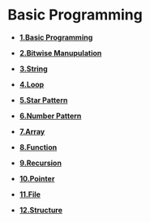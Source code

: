 
# Basic Programming



- **[1.Basic Programming](1_Basic/basic.md)**

- **[2.Bitwise Manupulation]()**

- **[3.String](3_String/string.md)**

- **[4.Loop](4_Loop/loop.md)**

- **[5.Star Pattern](5_Star_Pattern/star_pattern.md)**

- **[6.Number Pattern](6_Number_Pattern/number_pattern.md)**

- **[7.Array](7_Array/array.md)**

- **[8.Function]()**

- **[9.Recursion](9_Recursion/recursion.md)**

- **[10.Pointer]()**

- **[11.File](11_File_Handling/file.md)**

- **[12.Structure]()**
